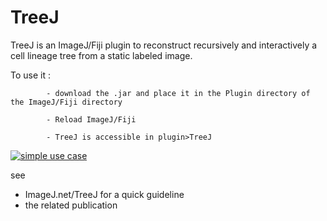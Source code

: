 # TreeJ
TreeJ is an ImageJ/Fiji plugin to reconstruct recursively and interactively a cell lineage tree from a static labeled image.

To use it : 

            - download the .jar and place it in the Plugin directory of the ImageJ/Fiji directory
            
            - Reload ImageJ/Fiji
            
            - TreeJ is accessible in plugin>TreeJ
    

[![simple use case](https://img.youtube.com/vi/8YjHjr3D8Jo/maxresdefault.jpg)](https://www.youtube.com/watch?v=8YjHjr3D8Jo)

        
see 
  - ImageJ.net/TreeJ for a quick guideline
  - the related publication 

